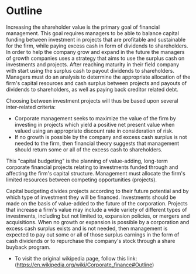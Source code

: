 # Outline

Increasing the shareholder value is the primary goal of financial management. This goal requires managers to be able to balance capital funding between investment in projects that are profitable and sustainable for the firm, while paying excess cash in form of dividends to shareholders. In order to help the company grow and expand in the future the managers of growth companies uses a strategy that aims to use the surplus cash on investments and projects. After reaching maturity in their field company with start using the surplus cash to payout dividends to shareholders. Managers must do an analysis to determine the appropriate allocation of the firm's capital resources and cash surplus between projects and payouts of dividends to shareholders, as well as paying back creditor related debt.

Choosing between investment projects will thus be based upon several inter-related criteria:
- Corporate management seeks to maximize the value of the firm by investing in projects which yield a positive net present value when valued using an appropriate discount rate in consideration of risk.
- If no growth is possible by the company and excess cash surplus is not needed to the firm, then financial theory suggests that management should return some or all of the excess cash to shareholders.

This "capital budgeting" is the planning of value-adding, long-term corporate financial projects relating to investments funded through and affecting the firm's capital structure.
 Management must allocate the firm's limited resources between competing opportunities (projects).

Capital budgeting divides projects according to their future potential and by which type of investment they will be financed. Investments should be made on the basis of value-added to the future of the corporation. Projects that increase a firm's value may include a wide variety of different types of investments, including but not limited to, expansion policies, or mergers and acquisitions. When no growth or expansion is possible by a corporation and excess cash surplus exists and is not needed, then management is expected to pay out some or all of those surplus earnings in the form of cash dividends or to repurchase the company's stock through a share buyback program.

- To visit the original wikipedia page, follow this link: (https://en.wikipedia.org/wiki/Corporate_finance#Outline)